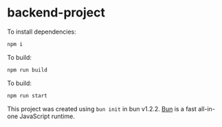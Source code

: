 # backend-project

To install dependencies:

```bash
npm i
```

To build:

```bash
npm run build
```

To build:

```bash
npm run start
```

This project was created using `bun init` in bun v1.2.2. [Bun](https://bun.sh) is a fast all-in-one JavaScript runtime.

